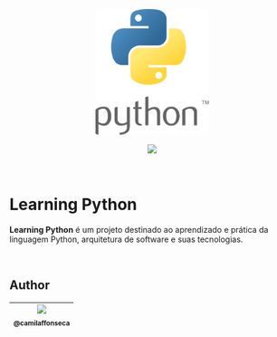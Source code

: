 <p align="center">
    <img
        src="https://raw.githubusercontent.com/camilaffonseca/Learning_Python/master/python-logo.png" 
        width="200px"
        alt="Python Logo"
    />
</p>

<p align="center">
    <img src="https://img.shields.io/github/license/camilaffonseca/Learning_Python" />
</p>

<br />

# Learning Python

**Learning Python** é um projeto destinado ao aprendizado e prática da linguagem Python, arquitetura de software e suas tecnologias.

<br />

## Author

| [<img src="https://avatars0.githubusercontent.com/u/54648900?s=460&u=43b350516ce10d2ec1f2b412bbb9c58322c5c92a&v=4" width=115><br><sub>@camilaffonseca</sub>](https://github.com/camilaffonseca) |
| :---: |

